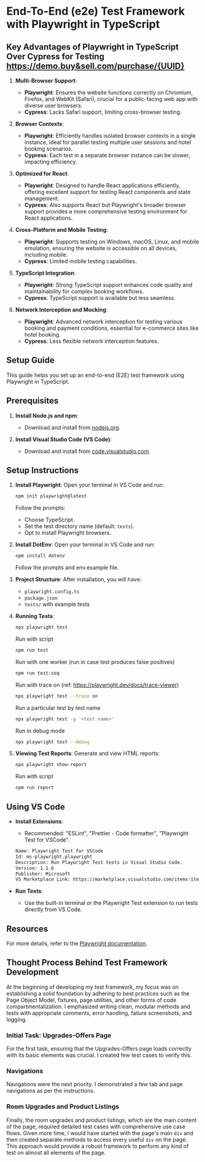 # End-To-End (e2e) Test Framework with Playwright in TypeScript

## Key Advantages of Playwright in TypeScript Over Cypress for Testing https://demo.buy&sell.com/purchase/{UUID}

1. **Multi-Browser Support**:
   - **Playwright**: Ensures the website functions correctly on Chromium, Firefox, and WebKit (Safari), crucial for a public-facing web app with diverse user browsers.
   - **Cypress**: Lacks Safari support, limiting cross-browser testing.

2. **Browser Contexts**:
   - **Playwright**: Efficiently handles isolated browser contexts in a single instance, ideal for parallel testing multiple user sessions and hotel booking scenarios.
   - **Cypress**: Each test in a separate browser instance can be slower, impacting efficiency.

3. **Optimized for React**:
   - **Playwright**: Designed to handle React applications efficiently, offering excellent support for testing React components and state management.
   - **Cypress**: Also supports React but Playwright's broader browser support provides a more comprehensive testing environment for React applications.

4. **Cross-Platform and Mobile Testing**:
   - **Playwright**: Supports testing on Windows, macOS, Linux, and mobile emulation, ensuring the website is accessible on all devices, including mobile.
   - **Cypress**: Limited mobile testing capabilities.

5. **TypeScript Integration**:
   - **Playwright**: Strong TypeScript support enhances code quality and maintainability for complex booking workflows.
   - **Cypress**: TypeScript support is available but less seamless.

6. **Network Interception and Mocking**:
   - **Playwright**: Advanced network interception for testing various booking and payment conditions, essential for e-commerce sites like hotel booking.
   - **Cypress**: Less flexible network interception features.

## Setup Guide

This guide helps you set up an end-to-end (E2E) test framework using Playwright in TypeScript.

## Prerequisites

1. **Install Node.js and npm**:
   - Download and install from [nodejs.org](https://nodejs.org/).

2. **Install Visual Studio Code (VS Code)**:
   - Download and install from [code.visualstudio.com](https://code.visualstudio.com/).

## Setup Instructions

1. **Install Playwright**:
   Open your terminal in VS Code and run:
   ```sh
   npm init playwright@latest
   ```
   Follow the prompts:
   - Choose TypeScript.
   - Set the test directory name (default: `tests`).
   - Opt to install Playwright browsers.

2. **Install DotEnv**:
   Open your terminal in VS Code and run:
   ```sh
   npm install dotenv
   ```
   Follow the prompts and env.example file.
   
3. **Project Structure**:
   After installation, you will have:
   - `playwright.config.ts`
   - `package.json`
   - `tests/` with example tests

4. **Running Tests**:
   
   ```sh
   npx playwright test
   ```
   Run with script
   ```sh
   npm run test
   ```
   Run with one worker (run in case test produces false positives)
   ```sh
   npm run test:seq
   ```
   Run with trace on (ref: https://playwright.dev/docs/trace-viewer) 
   ```sh
   npx playwright test --trace on
   ```
   Run a particular test by test name
   ```sh
   npx playwright test -g '<test name>' 
   ```
   Run in debug mode
   ```sh
   npx playwright test --debug 
   ```

5. **Viewing Test Reports**:
   Generate and view HTML reports:
   ```sh
   npx playwright show-report
   ```
   Run with script
   ```sh
   npm run report
   ```

## Using VS Code

- **Install Extensions**:
   - Recommended: "ESLint", "Prettier - Code formatter", "Playwright Test for VSCode".

   ```sh
   Name: Playwright Test for VSCode
   Id: ms-playwright.playwright
   Description: Run Playwright Test tests in Visual Studio Code.
   Version: 1.1.6
   Publisher: Microsoft
   VS Marketplace Link: https://marketplace.visualstudio.com/items?itemName=ms-playwright.playwright
   ```
   
- **Run Tests**:
   - Use the built-in terminal or the Playwright Test extension to run tests directly from VS Code.

## Resources

For more details, refer to the [Playwright documentation](https://playwright.dev/docs/intro).

## Thought Process Behind Test Framework Development

At the beginning of developing my test framework, my focus was on establishing a solid foundation by adhering to best practices such as the Page Object Model, fixtures, page utilities, and other forms of code compartmentalization. I emphasized writing clean, modular methods and tests with appropriate comments, error handling, failure screenshots, and logging.

### Initial Task: Upgrades-Offers Page

For the first task, ensuring that the Upgrades-Offers page loads correctly with its basic elements was crucial. I created few test cases to verify this.

### Navigations

Navigations were the next priority. I demonstrated a few tab and page navigations as per the instructions.

### Room Upgrades and Product Listings

Finally, the room upgrades and product listings, which are the main content of the page, required detailed test cases with comprehensive use case flows. Given more time, I would have started with the page's main `div` and then created separate methods to access every useful `div` on the page. This approach would provide a robust framework to perform any kind of test on almost all elements of the page.
